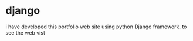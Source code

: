 # django
i have developed this portfolio web site using python Django framework. to see the web vist 
